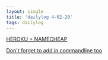 ```yaml
---
layout: single
title: 'dailylog 4-02-20'
tags: dailylog 
--- 
```


[HEROKU + NAMECHEAP](https://medium.com/@usama_asfar/how-to-set-up-a-domain-to-heroku-with-namecheap-54b5f13a1de5)

[Don't forget to add in commandline too](https://stackoverflow.com/questions/53683844/deployed-heroku-app-not-showing-up-on-custom-domain)